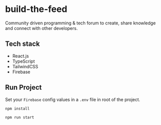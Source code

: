 # build-the-feed

Community driven programming &amp; tech forum to create, share knowledge and connect with other developers.

## Tech stack

- React.js
- TypeScript
- TailwindCSS
- Firebase

## Run Project

Set your `Firebase` config values in a `.env` file in root of the project.

```bash
npm install
```

```bash
npm run start
```
